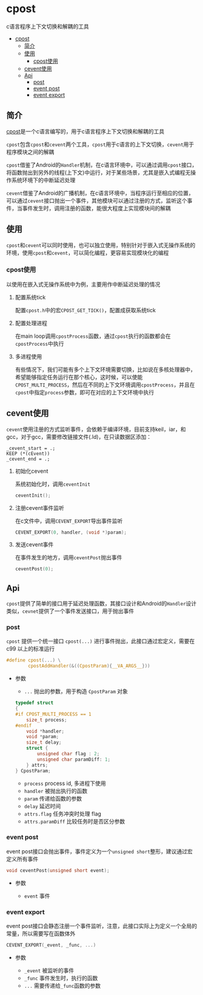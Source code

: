 # cpost

c语言程序上下文切换和解耦的工具

- [cpost](#cpost)
  - [简介](#简介)
  - [使用](#使用)
    - [cpost使用](#cpost使用)
  - [cevent使用](#cevent使用)
  - [Api](#api)
    - [post](#post)
    - [event post](#event-post)
    - [event export](#event-export)

## 简介

[cpost](https://github.com/NevermindZZT/cpost)是一个c语言编写的，用于c语言程序上下文切换和解耦的工具

`cpost`包含`cpost`和`cevent`两个工具，`cpost`用于c语言的上下文切换，`cevent`用于程序模块之间的解耦

`cpost`借鉴了Android的`Handler`机制，在c语言环境中，可以通过调用`cpost`接口，将函数抛出到另外的线程(上下文)中运行，对于某些场景，尤其是嵌入式编程无操作系统环境下的中断延迟处理

`cevent`借鉴了Android的广播机制，在c语言环境中，当程序运行至相应的位置，可以通过`cevent`接口抛出一个事件，其他模块可以通过注册的方式，监听这个事件，当事件发生时，调用注册的函数，能很大程度上实现模块间的解耦

## 使用

`cpost`和`cevent`可以同时使用，也可以独立使用，特别针对于嵌入式无操作系统的环境，使用`cpost`和`cevent`，可以简化编程，更容易实现模块化的编程

### cpost使用

以使用在嵌入式无操作系统中为例，主要用作中断延迟处理的情况

1. 配置系统tick

    配置`cpost.h`中的宏`CPOST_GET_TICK()`，配置成获取系统tick

2. 配置处理进程

    在main loop调用`cpostProcess`函数，通过`cpost`执行的函数都会在`cpostProcess`中执行

3. 多进程使用

    有些情况下，我们可能有多个上下文环境需要切换，比如说在多核处理器中，希望能够指定任务运行在那个核心，这时候，可以使能`CPOST_MULTI_PROCESS`，然后在不同的上下文环境调用`cpostProcess`，并且在`cpost`中指定`process`参数，即可在对应的上下文环境中执行

## cevent使用

`cevent`使用注册的方式监听事件，会依赖于编译环境，目前支持keil，iar，和gcc，对于gcc，需要修改链接文件(.ld)，在只读数据区添加：

```ld
_cevent_start = .;
KEEP (*(cEvent))
_cevent_end = .;
```

1. 初始化cevent

    系统初始化时，调用`ceventInit`

    ```c
    ceventInit();
    ```

2. 注册cevent事件监听

    在c文件中，调用`CEVENT_EXPORT`导出事件监听

    ```c
    CEVENT_EXPORT(0, handler, (void *)param);
    ```

3. 发送cevent事件

    在事件发生的地方，调用`ceventPost`抛出事件

    ```c
    ceventPost(0);
    ```

## Api

`cpost`提供了简单的接口用于延迟处理函数，其接口设计和Android的`Handler`设计类似，`cevnet`提供了一个事件发送接口，用于抛出事件

### post

`cpost` 提供一个统一接口 `cpost(...)` 进行事件抛出，此接口通过宏定义，需要在 c99 以上的标准运行

```c
#define cpost(...) \
        cpostAddHandler(&((CpostParam){__VA_ARGS__}))
```

- 参数

  - `...` 抛出的参数，用于构造 `CpostParam` 对象

  ```c
  typedef struct
  {
  #if CPOST_MULTI_PROCESS == 1
      size_t process;
  #endif
      void *handler;
      void *param;
      size_t delay;
      struct {
          unsigned char flag : 2;
          unsigned char paramDiff: 1;
      } attrs;
  } CpostParam;
  ```

  - `process` process id, 多进程下使用
  - `handler` 被抛出执行的函数
  - `param` 传递给函数的参数
  - `delay` 延迟时间
  - `attrs.flag` 任务冲突时处理 flag
  - `attrs.paramDiff` 比较任务时是否区分参数

### event post

event post接口会抛出事件，事件定义为一个`unsigned short`整形，建议通过宏定义所有事件

```c
void ceventPost(unsigned short event);
```

- 参数

  - `event` 事件

### event export

event post接口会静态注册一个事件监听，注意，此接口实际上为定义一个全局的常量，所以需要写在函数体外

```c
CEVENT_EXPORT(_event, _func, ...)
```

- 参数

  - `_event` 被监听的事件
  - `_func` 事件发生时，执行的函数
  - `...` 需要传递给`_func`函数的参数
